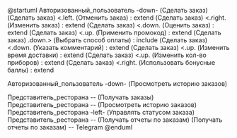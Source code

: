 @startuml
Авторизованный_пользователь -down- (Сделать заказ)
(Сделать заказ) <.left. (Отменить заказ) : extend
(Сделать заказ) <.right. (Изменить заказ) : extend
(Сделать заказ) <.down. (Оценить заказ) : extend
(Сделать заказ) <.up. (Применить промокод) : extend
(Сделать заказ) .down.> (Выбрать способ оплаты) : include
(Сделать заказ) <.down. (Указать комментарий) : extend
(Сделать заказ) <.up. (Изменить время доставки) : extend
(Сделать заказ) <.up. (Изменить кол-во приборов) : extend
(Сделать заказ) <.right. (Использовать бонусные баллы) : extend

Авторизованный_пользователь -down- (Просмотреть историю заказов)

Представитель_ресторана -- (Получать заказы)
Представитель_ресторана -- (Просмотреть историю заказов)
Представитель_ресторана -left- (Управлять статусом заказа)
Представитель_ресторана -- (Получать отчеты по заказам)
(Получать отчеты по заказам) -- Telegram
@enduml